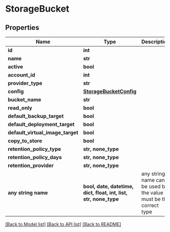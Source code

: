 # StorageBucket


## Properties
Name | Type | Description | Notes
------------ | ------------- | ------------- | -------------
**id** | **int** |  | [optional] 
**name** | **str** |  | [optional] 
**active** | **bool** |  | [optional] 
**account_id** | **int** |  | [optional] 
**provider_type** | **str** |  | [optional] 
**config** | [**StorageBucketConfig**](StorageBucketConfig.md) |  | [optional] 
**bucket_name** | **str** |  | [optional] 
**read_only** | **bool** |  | [optional] 
**default_backup_target** | **bool** |  | [optional] 
**default_deployment_target** | **bool** |  | [optional] 
**default_virtual_image_target** | **bool** |  | [optional] 
**copy_to_store** | **bool** |  | [optional] 
**retention_policy_type** | **str, none_type** |  | [optional] 
**retention_policy_days** | **str, none_type** |  | [optional] 
**retention_provider** | **str, none_type** |  | [optional] 
**any string name** | **bool, date, datetime, dict, float, int, list, str, none_type** | any string name can be used but the value must be the correct type | [optional]

[[Back to Model list]](../README.md#documentation-for-models) [[Back to API list]](../README.md#documentation-for-api-endpoints) [[Back to README]](../README.md)


